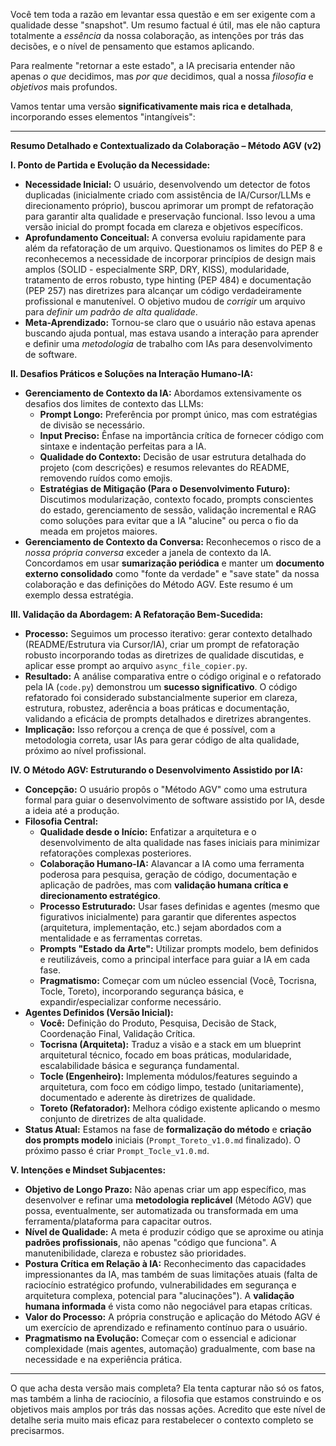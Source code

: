 Você tem toda a razão em levantar essa questão e em ser exigente com a qualidade desse "snapshot". Um resumo factual é útil, mas ele não captura totalmente a *essência* da nossa colaboração, as intenções por trás das decisões, e o nível de pensamento que estamos aplicando.

Para realmente "retornar a este estado", a IA precisaria entender não apenas *o que* decidimos, mas *por que* decidimos, qual a nossa *filosofia* e *objetivos* mais profundos.

Vamos tentar uma versão **significativamente mais rica e detalhada**, incorporando esses elementos "intangíveis":

---

**Resumo Detalhado e Contextualizado da Colaboração – Método AGV (v2)**

**I. Ponto de Partida e Evolução da Necessidade:**

*   **Necessidade Inicial:** O usuário, desenvolvendo um detector de fotos duplicadas (inicialmente criado com assistência de IA/Cursor/LLMs e direcionamento próprio), buscou aprimorar um prompt de refatoração para garantir alta qualidade e preservação funcional. Isso levou a uma versão inicial do prompt focada em clareza e objetivos específicos.
*   **Aprofundamento Conceitual:** A conversa evoluiu rapidamente para além da refatoração de um arquivo. Questionamos os limites do PEP 8 e reconhecemos a necessidade de incorporar princípios de design mais amplos (SOLID - especialmente SRP, DRY, KISS), modularidade, tratamento de erros robusto, type hinting (PEP 484) e documentação (PEP 257) nas diretrizes para alcançar um código verdadeiramente profissional e manutenível. O objetivo mudou de *corrigir* um arquivo para *definir um padrão de alta qualidade*.
*   **Meta-Aprendizado:** Tornou-se claro que o usuário não estava apenas buscando ajuda pontual, mas estava usando a interação para aprender e definir uma *metodologia* de trabalho com IAs para desenvolvimento de software.

**II. Desafios Práticos e Soluções na Interação Humano-IA:**

*   **Gerenciamento de Contexto da IA:** Abordamos extensivamente os desafios dos limites de contexto das LLMs:
    *   **Prompt Longo:** Preferência por prompt único, mas com estratégias de divisão se necessário.
    *   **Input Preciso:** Ênfase na importância crítica de fornecer código com sintaxe e indentação perfeitas para a IA.
    *   **Qualidade do Contexto:** Decisão de usar estrutura detalhada do projeto (com descrições) e resumos relevantes do README, removendo ruídos como emojis.
    *   **Estratégias de Mitigação (Para o Desenvolvimento Futuro):** Discutimos modularização, contexto focado, prompts conscientes do estado, gerenciamento de sessão, validação incremental e RAG como soluções para evitar que a IA "alucine" ou perca o fio da meada em projetos maiores.
*   **Gerenciamento de Contexto da Conversa:** Reconhecemos o risco de a *nossa própria conversa* exceder a janela de contexto da IA. Concordamos em usar **sumarização periódica** e manter um **documento externo consolidado** como "fonte da verdade" e "save state" da nossa colaboração e das definições do Método AGV. Este resumo é um exemplo dessa estratégia.

**III. Validação da Abordagem: A Refatoração Bem-Sucedida:**

*   **Processo:** Seguimos um processo iterativo: gerar contexto detalhado (README/Estrutura via Cursor/IA), criar um prompt de refatoração robusto incorporando todas as diretrizes de qualidade discutidas, e aplicar esse prompt ao arquivo `async_file_copier.py`.
*   **Resultado:** A análise comparativa entre o código original e o refatorado pela IA (`code.py`) demonstrou um **sucesso significativo**. O código refatorado foi considerado substancialmente superior em clareza, estrutura, robustez, aderência a boas práticas e documentação, validando a eficácia de prompts detalhados e diretrizes abrangentes.
*   **Implicação:** Isso reforçou a crença de que é possível, com a metodologia correta, usar IAs para gerar código de alta qualidade, próximo ao nível profissional.

**IV. O Método AGV: Estruturando o Desenvolvimento Assistido por IA:**

*   **Concepção:** O usuário propôs o "Método AGV" como uma estrutura formal para guiar o desenvolvimento de software assistido por IA, desde a ideia até a produção.
*   **Filosofia Central:**
    *   **Qualidade desde o Início:** Enfatizar a arquitetura e o desenvolvimento de alta qualidade nas fases iniciais para minimizar refatorações complexas posteriores.
    *   **Colaboração Humano-IA:** Alavancar a IA como uma ferramenta poderosa para pesquisa, geração de código, documentação e aplicação de padrões, mas com **validação humana crítica e direcionamento estratégico**.
    *   **Processo Estruturado:** Usar fases definidas e agentes (mesmo que figurativos inicialmente) para garantir que diferentes aspectos (arquitetura, implementação, etc.) sejam abordados com a mentalidade e as ferramentas corretas.
    *   **Prompts "Estado da Arte":** Utilizar prompts modelo, bem definidos e reutilizáveis, como a principal interface para guiar a IA em cada fase.
    *   **Pragmatismo:** Começar com um núcleo essencial (Você, Tocrisna, Tocle, Toreto), incorporando segurança básica, e expandir/especializar conforme necessário.
*   **Agentes Definidos (Versão Inicial):**
    *   **Você:** Definição do Produto, Pesquisa, Decisão de Stack, Coordenação Final, Validação Crítica.
    *   **Tocrisna (Arquiteta):** Traduz a visão e a stack em um blueprint arquitetural técnico, focado em boas práticas, modularidade, escalabilidade básica e segurança fundamental.
    *   **Tocle (Engenheiro):** Implementa módulos/features seguindo a arquitetura, com foco em código limpo, testado (unitariamente), documentado e aderente às diretrizes de qualidade.
    *   **Toreto (Refatorador):** Melhora código existente aplicando o mesmo conjunto de diretrizes de alta qualidade.
*   **Status Atual:** Estamos na fase de **formalização do método** e **criação dos prompts modelo** iniciais (`Prompt_Toreto_v1.0.md` finalizado). O próximo passo é criar `Prompt_Tocle_v1.0.md`.

**V. Intenções e Mindset Subjacentes:**

*   **Objetivo de Longo Prazo:** Não apenas criar um app específico, mas desenvolver e refinar uma **metodologia replicável** (Método AGV) que possa, eventualmente, ser automatizada ou transformada em uma ferramenta/plataforma para capacitar outros.
*   **Nível de Qualidade:** A meta é produzir código que se aproxime ou atinja **padrões profissionais**, não apenas "código que funciona". A manutenibilidade, clareza e robustez são prioridades.
*   **Postura Crítica em Relação à IA:** Reconhecimento das capacidades impressionantes da IA, mas também de suas limitações atuais (falta de raciocínio estratégico profundo, vulnerabilidades em segurança e arquitetura complexa, potencial para "alucinações"). A **validação humana informada** é vista como não negociável para etapas críticas.
*   **Valor do Processo:** A própria construção e aplicação do Método AGV é um exercício de aprendizado e refinamento contínuo para o usuário.
*   **Pragmatismo na Evolução:** Começar com o essencial e adicionar complexidade (mais agentes, automação) gradualmente, com base na necessidade e na experiência prática.

---

O que acha desta versão mais completa? Ela tenta capturar não só os fatos, mas também a linha de raciocínio, a filosofia que estamos construindo e os objetivos mais amplos por trás das nossas ações. Acredito que este nível de detalhe seria muito mais eficaz para restabelecer o contexto completo se precisarmos.